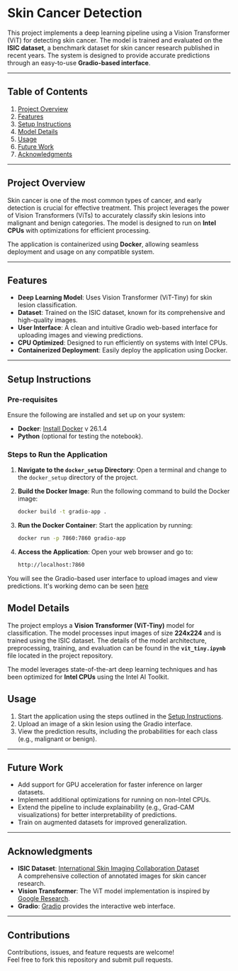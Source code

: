 # **Skin Cancer Detection**

This project implements a deep learning pipeline using a Vision Transformer (ViT) for detecting skin cancer. The model is trained and evaluated on the **ISIC dataset**, a benchmark dataset for skin cancer research published in recent years. The system is designed to provide accurate predictions through an easy-to-use **Gradio-based interface**.

---

## **Table of Contents**

1. [Project Overview](#project-overview)
2. [Features](#features)
3. [Setup Instructions](#setup-instructions)
4. [Model Details](#model-details)
5. [Usage](#usage)
6. [Future Work](#future-work)
7. [Acknowledgments](#acknowledgments)

---

## **Project Overview**

Skin cancer is one of the most common types of cancer, and early detection is crucial for effective treatment. This project leverages the power of Vision Transformers (ViTs) to accurately classify skin lesions into malignant and benign categories. The model is designed to run on **Intel CPUs** with optimizations for efficient processing.

The application is containerized using **Docker**, allowing seamless deployment and usage on any compatible system.

---

## **Features**

- **Deep Learning Model**: Uses Vision Transformer (ViT-Tiny) for skin lesion classification.
- **Dataset**: Trained on the ISIC dataset, known for its comprehensive and high-quality images.
- **User Interface**: A clean and intuitive Gradio web-based interface for uploading images and viewing predictions.
- **CPU Optimized**: Designed to run efficiently on systems with Intel CPUs.
- **Containerized Deployment**: Easily deploy the application using Docker.

---

## **Setup Instructions**

### **Pre-requisites**
Ensure the following are installed and set up on your system:
- **Docker**: [Install Docker](https://docs.docker.com/get-docker/) v 26.1.4
- **Python** (optional for testing the notebook).

### **Steps to Run the Application**
1. **Navigate to the `docker_setup` Directory**:
   Open a terminal and change to the `docker_setup` directory of the project.

2. **Build the Docker Image**:
   Run the following command to build the Docker image:
    ```bash
    docker build -t gradio-app .
    ```

3. **Run the Docker Container**: 
Start the application by running:

    ```bash
    docker run -p 7860:7860 gradio-app
    ```
    
4. **Access the Application**: Open your web browser and go to:

    ```bash
    http://localhost:7860
    ```
You will see the Gradio-based user interface to upload images and view predictions.
It's working demo can be seen [here](https://youtu.be/PXS2YCD3_Cs)

## **Model Details**

The project employs a **Vision Transformer (ViT-Tiny)** model for classification. The model processes input images of size **224x224** and is trained using the ISIC dataset. The details of the model architecture, preprocessing, training, and evaluation can be found in the **`vit_tiny.ipynb`** file located in the project repository.

The model leverages state-of-the-art deep learning techniques and has been optimized for **Intel CPUs** using the Intel AI Toolkit.


## **Usage**

1. Start the application using the steps outlined in the [Setup Instructions](#setup-instructions).
2. Upload an image of a skin lesion using the Gradio interface.
3. View the prediction results, including the probabilities for each class (e.g., malignant or benign).

---

## **Future Work**

- Add support for GPU acceleration for faster inference on larger datasets.
- Implement additional optimizations for running on non-Intel CPUs.
- Extend the pipeline to include explainability (e.g., Grad-CAM visualizations) for better interpretability of predictions.
- Train on augmented datasets for improved generalization.

---

## **Acknowledgments**

- **ISIC Dataset**: [International Skin Imaging Collaboration Dataset](https://isic-archive.com/)  
  A comprehensive collection of annotated images for skin cancer research.
- **Vision Transformer**: The ViT model implementation is inspired by [Google Research](https://github.com/google-research/vision_transformer).
- **Gradio**: [Gradio](https://gradio.app/) provides the interactive web interface.

---

## **Contributions**

Contributions, issues, and feature requests are welcome!  
Feel free to fork this repository and submit pull requests.

